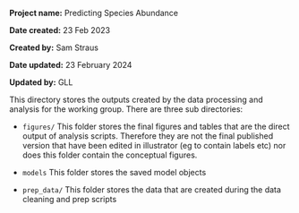 **Project name:** Predicting Species Abundance

**Date created:** 23 Feb 2023

**Created by:** Sam Straus

**Date updated:** 23 February 2024

**Updated by:** GLL

This directory stores the outputs created by the data processing and analysis for the working group. There are three sub directories:

-   `figures/` This folder stores the final figures and tables that are the direct output of analysis scripts. Therefore they are not the final published version that have been edited in illustrator (eg to contain labels etc) nor does this folder contain the conceptual figures. 

-   `models` This folder stores the saved model objects

-   `prep_data/` This folder stores the data that are created during the data cleaning and prep scripts
